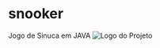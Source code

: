 # snooker
Jogo de Sinuca em JAVA
![Logo do Projeto](https://github.com/isaccanedo/snooker/tree/master/img/snooker.jpg)
